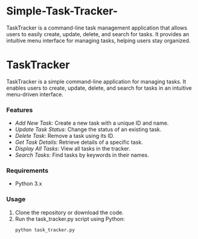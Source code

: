 # Simple-Task-Tracker-

TaskTracker is a command-line task management application that allows users to easily create, update, delete, and search for tasks. It provides an intuitive menu interface for managing tasks, helping users stay organized.


# TaskTracker

TaskTracker is a simple command-line application for managing tasks. It enables users to create, update, delete, and search for tasks in an intuitive menu-driven interface.

### Features

- *Add New Task*: Create a new task with a unique ID and name.
- *Update Task Status*: Change the status of an existing task.
- *Delete Task*: Remove a task using its ID.
- *Get Task Details*: Retrieve details of a specific task.
- *Display All Tasks*: View all tasks in the tracker.
- *Search Tasks*: Find tasks by keywords in their names.

### Requirements

- Python 3.x

### Usage

1. Clone the repository or download the code.
2. Run the task_tracker.py script using Python:
   ```bash
   python task_tracker.py
